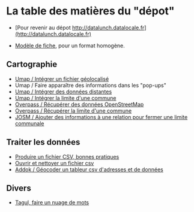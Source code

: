 # La table des matières du "dépot"
- [Pour revenir au dépot http://datalunch.datalocale.fr](http://datalunch.datalocale.fr)

- [Modèle de fiche](http://datalunch.datalocale.fr/infolab-cd33/datalunch/z-modele-fiche.md), pour un format homogène.

## Cartographie
- [Umap / Intégrer un fichier géolocalisé](http://datalunch.datalocale.fr/infolab-cd33/datalunch/umap_donnees_geolocalisees.md)
- Umap / Faire apparaître des informations dans les "pop-ups"
- [Umap / Intégrer des données distantes](http://datalunch.datalocale.fr/infolab-cd33/datalunch/umap_donnees_dynamiques.md)
- [Umap / Intégrer la limite d'une commune](http://datalunch.datalocale.fr/infolab-cd33/datalunch/umap_integrer_limite_commune.md)
- [Overpass / Récupérer des données OpenStreetMap](http://datalunch.datalocale.fr/infolab-cd33/datalunch/overpass_recuperer_des_donnees_osm.md)
- [Overpass / Récupérer la limite d'une commune](http://datalunch.datalocale.fr/infolab-cd33/datalunch/overpass_recuperer_limite_commune.md)
- [JOSM / Ajouter des informations à une relation pour fermer une limite communale](http://datalunch.datalocale.fr/infolab-cd33/datalunch/josm_fermer_une_commune.md)


## Traiter les données
- [Produire un fichier CSV, bonnes pratiques](http://datalunch.datalocale.fr/infolab-cd33/datalunch/fichiers_csv.md)
- [Ouvrir et nettoyer un fichier csv](http://datalunch.datalocale.fr/infolab-cd33/datalunch/ouvrir_et_nettoyer_fichier_csv.md)
- [Addok / Géocoder un tableur csv d'adresses et de données](http://datalunch.datalocale.fr/infolab-cd33/datalunch/geocodage.md)


## Divers
- [Tagul, faire un nuage de mots](http://datalunch.datalocale.fr/infolab-cd33/datalunch/tagul_nuage-de-mots.md)
